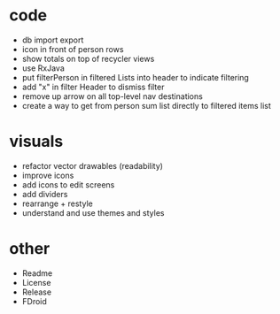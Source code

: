 # code
- db import export
- icon in front of person rows
- show totals on top of recycler views
- use RxJava
- put filterPerson in filtered Lists into header to indicate filtering
- add "x" in filter Header to dismiss filter
- remove up arrow on all top-level nav destinations
- create a way to get from person sum list directly to filtered items list

# visuals
- refactor vector drawables (readability)
- improve icons
- add icons to edit screens
- add dividers
- rearrange + restyle
- understand and use themes and styles

# other
- Readme
- License
- Release 
- FDroid
